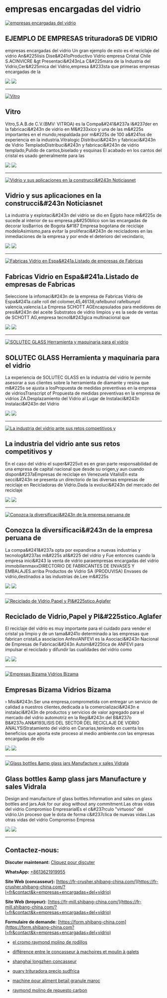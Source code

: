 # empresas encargadas del vidrio

<a href="https://swt.shibang-china.com/?l=fr&img&k=empresas+encargadas+del+vidrio" target="_blank">![empresas encargadas del vidrio](http://static.shibang-china.com/all-800x300/335.jpg)</a>

## EJEMPLO DE EMPRESAS trituradoraS DE VIDRIO
empresas encargadas del vidrio Un gran ejemplo de esto es el reciclaje del vidrio An&#225lisis Dise&#241oProductivo Vidrio empresa Cristal Chile S.ACINVICRE &gt Presentaci&#243nLa C&#225mara de la Industria del Vidrio,Cer&#225mica del Vidrio,empresa &#233sta que primeras empresas encargadas de la


<a href="https://whatsapp.shibangsoft.com/WhatsApp.php" target="_blank" title="WhatsApp">![](http://static.shibang-china.com/icon/whatsapp.png)</a> <a href="https://swt.shibang-china.com/?l=fr&icon&k=empresas+encargadas+del+vidrio" target="_blank">![](http://static.shibang-china.com/icon/chat-fr.png)</a>

---

<a href="https://swt.shibang-china.com/?l=fr&img&k=empresas+encargadas+del+vidrio" target="_blank">![Vitro](http://static.shibang-china.com/all-800x300/1304.jpg)</a>

## Vitro
Vitro,S.A.B.de C.V.(BMV: VITROA) es la Compa&#241&#237a l&#237der en la fabricaci&#243n de vidrio en M&#233xico y una de las m&#225s importantes en el mundo,respaldada por m&#225s de 100 a&#241os de experiencia en la industria.Vitralogic Distribuci&#243n y fabricaci&#243n de Vidrio TempladoDistribuci&#243n y fabricaci&#243n de vidrio templado,Pulido de cantos,biselado y esquinas El acabado en los cantos del cristal es usado generalmente para las


<a href="https://whatsapp.shibangsoft.com/WhatsApp.php" target="_blank" title="WhatsApp">![](http://static.shibang-china.com/icon/whatsapp.png)</a> <a href="https://swt.shibang-china.com/?l=fr&icon&k=empresas+encargadas+del+vidrio" target="_blank">![](http://static.shibang-china.com/icon/chat-fr.png)</a>

---

<a href="https://swt.shibang-china.com/?l=fr&img&k=empresas+encargadas+del+vidrio" target="_blank">![Vidrio y sus aplicaciones en la construcci&#243n Noticiasnet](http://static.shibang-china.com/all-800x300/913.jpg)</a>

## Vidrio y sus aplicaciones en la construcci&#243n Noticiasnet
La industria y explotaci&#243n del vidrio se dio en Egipto hace m&#225s de sucede al interior de su empresa.p&#250blico son las encargadas de decorar losBarrios de Bogota &#187 Empresa bogotana de reciclaje modeloAsimismo,para evitar la proliferaci&#243n de recicladores en las inmediaciones de la empresa y por ende el deterioro del vecindario,


<a href="https://whatsapp.shibangsoft.com/WhatsApp.php" target="_blank" title="WhatsApp">![](http://static.shibang-china.com/icon/whatsapp.png)</a> <a href="https://swt.shibang-china.com/?l=fr&icon&k=empresas+encargadas+del+vidrio" target="_blank">![](http://static.shibang-china.com/icon/chat-fr.png)</a>

---

<a href="https://swt.shibang-china.com/?l=fr&img&k=empresas+encargadas+del+vidrio" target="_blank">![Fabricas Vidrio en Espa&#241a.Listado de empresas de Fabricas](http://static.shibang-china.com/all-800x300/1242.jpg)</a>

## Fabricas Vidrio en Espa&#241a.Listado de empresas de Fabricas
Seleccione la infomaci&#243n de la empresa de Fabricas Vidrio de Espa&#241a.calle roll del colomer,45,46138,rafelbunol rafelbunyol valencia,valencia.La Empresa SCHOTT AGEncapsulados para medidores de presi&#243n del aceite Substratos de vidrio limpios y es la sede de ventas de SCHOTT AG,empresa tecnol&#243gica multinacional que


<a href="https://whatsapp.shibangsoft.com/WhatsApp.php" target="_blank" title="WhatsApp">![](http://static.shibang-china.com/icon/whatsapp.png)</a> <a href="https://swt.shibang-china.com/?l=fr&icon&k=empresas+encargadas+del+vidrio" target="_blank">![](http://static.shibang-china.com/icon/chat-fr.png)</a>

---

<a href="https://swt.shibang-china.com/?l=fr&img&k=empresas+encargadas+del+vidrio" target="_blank">![SOLUTEC GLASS Herramienta y maquinaria para el vidrio](http://static.shibang-china.com/all-800x300/1081.jpg)</a>

## SOLUTEC GLASS Herramienta y maquinaria para el vidrio
La experiencia de SOLUTEC GLASS en la industria del vidrio le permite asesorar a sus clientes sobre la herramienta de diamante y resina que m&#225s se ajusta a losPropuesta de medidas preventivas en la empresa de vidriosTranscript of Propuesta de medidas preventivas en la empresa de vidrios ZA.Desplazamiento del Vidrio al Lugar de Instalaci&#243n Instalaci&#243n del Vidrio


<a href="https://whatsapp.shibangsoft.com/WhatsApp.php" target="_blank" title="WhatsApp">![](http://static.shibang-china.com/icon/whatsapp.png)</a> <a href="https://swt.shibang-china.com/?l=fr&icon&k=empresas+encargadas+del+vidrio" target="_blank">![](http://static.shibang-china.com/icon/chat-fr.png)</a>

---

<a href="https://swt.shibang-china.com/?l=fr&img&k=empresas+encargadas+del+vidrio" target="_blank">![La industria del vidrio ante sus retos competitivos y](http://static.shibang-china.com/all-800x300/1079.jpg)</a>

## La industria del vidrio ante sus retos competitivos y
En el caso del vidrio el super&#225vit es en gran parte responsabilidad de una empresa de capital nacional que desde su origen,y aun cuando dispon&#237aEmpresas de reciclaje en Venezuela VitalisEn esta secci&#243n se presenta un directorio de las diversas empresas de reciclaje en Recicladoras de Vidrio.Dada la evoluci&#243n del mercado del reciclaje


<a href="https://whatsapp.shibangsoft.com/WhatsApp.php" target="_blank" title="WhatsApp">![](http://static.shibang-china.com/icon/whatsapp.png)</a> <a href="https://swt.shibang-china.com/?l=fr&icon&k=empresas+encargadas+del+vidrio" target="_blank">![](http://static.shibang-china.com/icon/chat-fr.png)</a>

---

<a href="https://swt.shibang-china.com/?l=fr&img&k=empresas+encargadas+del+vidrio" target="_blank">![Conozca la diversificaci&#243n de la empresa peruana de](http://static.shibang-china.com/all-800x300/881.jpg)</a>

## Conozca la diversificaci&#243n de la empresa peruana de
La compa&#241&#237a opta por expandirse a nuevas industrias y tecnolog&#237as m&#225s all&#225 del vidrio y Fue entonces cuando la empresa inici&#243 la venta de vidrio paraempresas encargadas del vidrio immobilienmaxxDIRECTORIO DE FABRICANTES DE ENVASES Y EMBALAJES.arriba Productos de Vidrio SA (PRODUVISA) Envases de vidrio,destinados a las industrias de.Lee m&#225s


<a href="https://whatsapp.shibangsoft.com/WhatsApp.php" target="_blank" title="WhatsApp">![](http://static.shibang-china.com/icon/whatsapp.png)</a> <a href="https://swt.shibang-china.com/?l=fr&icon&k=empresas+encargadas+del+vidrio" target="_blank">![](http://static.shibang-china.com/icon/chat-fr.png)</a>

---

<a href="https://swt.shibang-china.com/?l=fr&img&k=empresas+encargadas+del+vidrio" target="_blank">![Reciclado de Vidrio,Papel y Pl&#225stico.Aglafer](http://static.shibang-china.com/all-800x300/1408.jpg)</a>

## Reciclado de Vidrio,Papel y Pl&#225stico.Aglafer
El reciclaje del vidrio es muy importante para el cuidado para vender el cristal ya limpio y de un tama&#241o determinado a las empresas que fabrican cristalLa asociacion AnfeviANFEVI es la Asociaci&#243n Nacional de Empresas de Fabricaci&#243n Autom&#225tica de ANFEVI para impulsar el reciclado y difundir las cualidades del vidrio como


<a href="https://whatsapp.shibangsoft.com/WhatsApp.php" target="_blank" title="WhatsApp">![](http://static.shibang-china.com/icon/whatsapp.png)</a> <a href="https://swt.shibang-china.com/?l=fr&icon&k=empresas+encargadas+del+vidrio" target="_blank">![](http://static.shibang-china.com/icon/chat-fr.png)</a>

---

<a href="https://swt.shibang-china.com/?l=fr&img&k=empresas+encargadas+del+vidrio" target="_blank">![Empresas Bizama Vidrios Bizama](http://static.shibang-china.com/all-800x300/303.jpg)</a>

## Empresas Bizama Vidrios Bizama
› Misi&#243n.Ser una empresa,comprometida con entregar un servicio de calidad a nuestros clientes,dedicada a la comercializaci&#243n e instalaci&#243n de productos y servicios de valor agregado para el mercado del vidrio automotriz en la Regi&#243n del B&#237o B&#237o.AN&#193LISIS DEL SECTOR DEL RECICLAJE DE VIDRIO ANALYSIStratamiento del vidrio en Canarias,teniendo en cuenta los beneficios que aporta este proceso al medio ambiente.con las empresas encargadas de ello


<a href="https://whatsapp.shibangsoft.com/WhatsApp.php" target="_blank" title="WhatsApp">![](http://static.shibang-china.com/icon/whatsapp.png)</a> <a href="https://swt.shibang-china.com/?l=fr&icon&k=empresas+encargadas+del+vidrio" target="_blank">![](http://static.shibang-china.com/icon/chat-fr.png)</a>

---

<a href="https://swt.shibang-china.com/?l=fr&img&k=empresas+encargadas+del+vidrio" target="_blank">![Glass bottles &amp glass jars Manufacture y sales Vidrala](http://static.shibang-china.com/all-800x300/1062.jpg)</a>

## Glass bottles &amp glass jars Manufacture y sales Vidrala
Design and manufacture of glass bottles.Information and sales on glass bottles and jars.Ask for our alog without any commitment.Las otras vidas del vidrio Compromiso EmpresarialEs el c&#237rculo "virtuoso" del vidrio.Un proceso que le dota de forma c&#237clica de nuevas vidas.Las otras vidas del vidrio Compromiso Empresa


<a href="https://whatsapp.shibangsoft.com/WhatsApp.php" target="_blank" title="WhatsApp">![](http://static.shibang-china.com/icon/whatsapp.png)</a> <a href="https://swt.shibang-china.com/?l=fr&icon&k=empresas+encargadas+del+vidrio" target="_blank">![](http://static.shibang-china.com/icon/chat-fr.png)</a>

---
## Contactez-nous:

**Discuter maintenant:** [Cliquez pour discuter](https://swt.shibang-china.com?l=fr&contact&k=empresas+encargadas+del+vidrio)

**WhatsApp:**  [+8613621919955](https://whatsapp.shibangsoft.com/WhatsApp.php)

**Site Web (concasseur):** [https://fr-crusher.shibang-china.com/](https://fr-crusher.shibang-china.com/?l=fr&contact&k=empresas+encargadas+del+vidrio)

**Site Web (broyeur):** [https://fr-mill.shibang-china.com/](https://fr-mill.shibang-china.com/?l=fr&contact&k=empresas+encargadas+del+vidrio)

**Formulaire de demande:** [https://form.shibang-china.com](https://form.shibang-china.com?l=fr&contact&k=empresas+encargadas+del+vidrio)

* [el cromo raymond molino de rodillos](../63/el%20cromo%20raymond%20molino%20de%20rodillos.md)

* [différence entre le concasseur à machoires et moulin à galets](../61/diff%C3%A9rence%20entre%20le%20concasseur%20%C3%A0%20machoires%20et%20moulin%20%C3%A0%20galets.md)

* [shanghai longzhen concasseur](../61/shanghai%20longzhen%20concasseur.md)

* [quary trituradora precio sudfrica](../62/quary%20trituradora%20precio%20sudfrica.md)

* [machine pour aliment betail granule maroc](../61/machine%20pour%20aliment%20betail%20granule%20maroc.md)

* [raymond molino de repuesto carbon](../64/raymond%20molino%20de%20repuesto%20carbon.md)